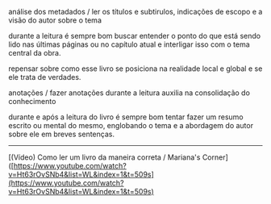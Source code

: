 análise dos metadados / ler os títulos e subtirulos, indicações de escopo e a visão do autor sobre o tema

durante a leitura é sempre bom buscar entender o ponto do que está sendo lido nas últimas páginas ou no capítulo atual e interligar isso com o tema central da obra.

repensar sobre como esse livro se posiciona na realidade local e global e se ele trata de verdades.

anotações / fazer anotações durante a leitura auxilia na consolidação do conhecimento

durante e após a leitura do livro é sempre bom tentar fazer um resumo escrito ou mental do mesmo, englobando o tema e a abordagem do autor sobre ele em breves sentenças.

---

[(Vídeo) Como ler um livro da maneira correta / Mariana's Corner]([https://www.youtube.com/watch?v=Ht63rOvSNb4&list=WL&index=1&t=509s](https://www.youtube.com/watch?v=Ht63rOvSNb4&list=WL&index=1&t=509s)